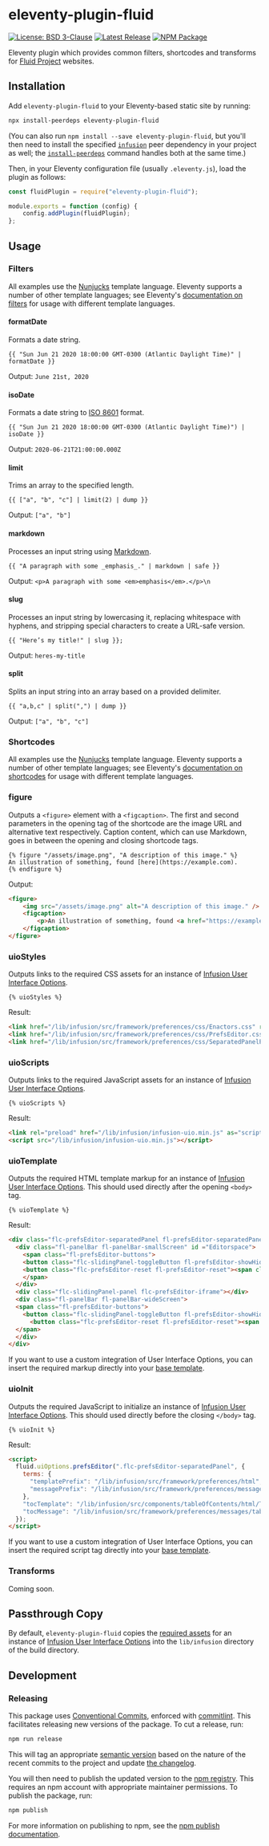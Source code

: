 # eleventy-plugin-fluid

[![License: BSD 3-Clause](https://badgen.net/github/license/fluid-project/eleventy-plugin-fluid/)](https://github.com/fluid-project/eleventy-plugin-fluid/blob/main/LICENSE.md)
[![Latest Release](https://badgen.net/github/release/fluid-project/eleventy-plugin-fluid/)](https://github.com/fluid-project/eleventy-plugin-fluid/releases/latest/)
[![NPM Package](https://badgen.net/npm/v/eleventy-plugin-fluid)](http://npmjs.com/package/eleventy-plugin-fluid)

Eleventy plugin which provides common filters, shortcodes and transforms for [Fluid Project](https://fluidproject.org) websites.

## Installation

Add `eleventy-plugin-fluid` to your Eleventy-based static site by running:

```bash
npx install-peerdeps eleventy-plugin-fluid
```

(You can also run `npm install --save eleventy-plugin-fluid`, but you'll then need to install the specified [`infusion`](https://www.npmjs.com/package/infusion)
peer dependency in your project as well; the [`install-peerdeps`](https://www.npmjs.com/package/install-peerdeps)
command handles both at the same time.)

Then, in your Eleventy configuration file (usually `.eleventy.js`), load the plugin as follows:

```js
const fluidPlugin = require("eleventy-plugin-fluid");

module.exports = function (config) {
    config.addPlugin(fluidPlugin);
};
```

## Usage

### Filters

All examples use the [Nunjucks](https://mozilla.github.io/nunjucks/) template language. Eleventy supports a number of
other template languages; see Eleventy's [documentation on filters](https://www.11ty.dev/docs/filters/) for usage with
different template languages.

#### formatDate

Formats a date string.

```nunjucks
{{ "Sun Jun 21 2020 18:00:00 GMT-0300 (Atlantic Daylight Time)" | formatDate }}
```

Output: `June 21st, 2020`

#### isoDate

Formats a date string to [ISO 8601](https://developer.mozilla.org/en-US/docs/Web/JavaScript/Reference/Global_Objects/Date/toISOString)
format.

```nunjucks
{{ "Sun Jun 21 2020 18:00:00 GMT-0300 (Atlantic Daylight Time)") | isoDate }}
```

Output: `2020-06-21T21:00:00.000Z`

#### limit

Trims an array to the specified length.

```nunjucks
{{ ["a", "b", "c"] | limit(2) | dump }}
```

Output: `["a", "b"]`

#### markdown

Processes an input string using [Markdown](https://markdown-it.github.io).

```nunjucks
{{ "A paragraph with some _emphasis_." | markdown | safe }}
```

Output: `<p>A paragraph with some <em>emphasis</em>.</p>\n`

#### slug

Processes an input string by lowercasing it, replacing whitespace with hyphens, and stripping special characters to
create a URL-safe version.

```nunjucks
{{ "Here’s my title!" | slug }};
```

Output: `heres-my-title`

#### split

Splits an input string into an array based on a provided delimiter.

```nunjucks
{{ "a,b,c" | split(",") | dump }}
```

Output: `["a", "b", "c"]`

### Shortcodes

All examples use the [Nunjucks](https://mozilla.github.io/nunjucks/) template language. Eleventy supports a number of
other template languages; see Eleventy's [documentation on shortcodes](https://www.11ty.dev/docs/shortcodes/) for usage with
different template languages.

### figure

Outputs a `<figure>` element with a `<figcaption>`. The first and second parameters in the opening tag of the shortcode
are the image URL and alternative text respectively. Caption content, which can use Markdown, goes in between the
opening and closing shortcode tags.

```nunjucks
{% figure "/assets/image.png", "A description of this image." %}
An illustration of something, found [here](https://example.com).
{% endfigure %}
```

Output:

```html
<figure>
    <img src="/assets/image.png" alt="A description of this image." />
    <figcaption>
        <p>An illustration of something, found <a href="https://example.com">here</a>.</p>
    </figcaption>
</figure>
```

### uioStyles

Outputs links to the required CSS assets for an instance of [Infusion User Interface Options][1].

```nunjucks
{% uioStyles %}
```

Result:

```html
<link href="/lib/infusion/src/framework/preferences/css/Enactors.css" rel="stylesheet">
<link href="/lib/infusion/src/framework/preferences/css/PrefsEditor.css" rel="stylesheet">
<link href="/lib/infusion/src/framework/preferences/css/SeparatedPanelPrefsEditor.css" rel="stylesheet">
```

### uioScripts

Outputs links to the required JavaScript assets for an instance of [Infusion User Interface Options][1].

```nunjucks
{% uioScripts %}
```

Result:

```html
<link rel="preload" href="/lib/infusion/infusion-uio.min.js" as="script" />
<script src="/lib/infusion/infusion-uio.min.js"></script>
```

### uioTemplate

Outputs the required HTML template markup for an instance of [Infusion User Interface Options][1]. This should used
directly after the opening `<body>` tag.

```nunjucks
{% uioTemplate %}
```

Result:

```html
<div class="flc-prefsEditor-separatedPanel fl-prefsEditor-separatedPanel">
  <div class="fl-panelBar fl-panelBar-smallScreen" id ="Editorspace">
    <span class="fl-prefsEditor-buttons">
    <button class="flc-slidingPanel-toggleButton fl-prefsEditor-showHide"> Show/Hide</button>
    <button class="flc-prefsEditor-reset fl-prefsEditor-reset"><span class="fl-icon-undo"></span> Reset</button>
    </span>
  </div>
  <div class="flc-slidingPanel-panel flc-prefsEditor-iframe"></div>
  <div class="fl-panelBar fl-panelBar-wideScreen">
  <span class="fl-prefsEditor-buttons">
    <button class="flc-slidingPanel-toggleButton fl-prefsEditor-showHide"> Show/Hide</button>
      <button class="flc-prefsEditor-reset fl-prefsEditor-reset"><span class="fl-icon-undo"></span> Reset</button>
  </span>
  </div>
</div>
```

If you want to use a custom integration of User Interface Options, you can insert the required markup directly into your
[base template](https://github.com/fluid-project/fluidic-11ty/blob/main/src/_includes/layouts/base.njk).

### uioInit

Outputs the required JavaScript to initialize an instance of [Infusion User Interface Options][1]. This should used
directly before the closing `</body>` tag.

```nunjucks
{% uioInit %}
```

Result:

```html
<script>
  fluid.uiOptions.prefsEditor(".flc-prefsEditor-separatedPanel", {
    terms: {
      "templatePrefix": "/lib/infusion/src/framework/preferences/html",
      "messagePrefix": "/lib/infusion/src/framework/preferences/messages"
    },
    "tocTemplate": "/lib/infusion/src/components/tableOfContents/html/TableOfContents.html",
    "tocMessage": "/lib/infusion/src/framework/preferences/messages/tableOfContents-enactor.json"
  });
</script>
```

If you want to use a custom integration of User Interface Options, you can insert the required script tag directly into your
[base template](https://github.com/fluid-project/fluidic-11ty/blob/main/src/_includes/layouts/base.njk).

### Transforms

Coming soon.

## Passthrough Copy

By default, `eleventy-plugin-fluid` copies the [required assets](src/config/uio-assets.json) for an instance of
[Infusion User Interface Options][1] into the `lib/infusion` directory of the build directory.

[1]: https://docs.fluidproject.org/infusion/development/tutorial-userInterfaceOptions/UserInterfaceOptions.html

## Development

### Releasing

This package uses [Conventional Commits](https://www.conventionalcommits.org/en/v1.0.0/), enforced with
[commitlint](https://commitlint.js.org/). This facilitates releasing new versions of the package. To cut a release, run:

```bash
npm run release
```

This will tag an appropriate [semantic version](https://semver.org) based on the nature of the recent commits to the
project and update [the changelog](CHANGELOG.md).

You will then need to publish the updated version to the [npm registry](http://npmjs.com). This requires an npm account
with appropriate maintainer permissions. To publish the package, run:

```bash
npm publish
```

For more information on publishing to npm, see the [npm publish documentation](https://docs.npmjs.com/cli/publish).
